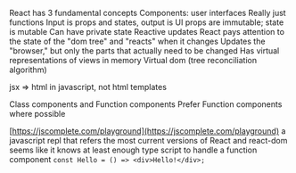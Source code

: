 React has 3 fundamental concepts
	Components: user interfaces
		Really just functions
		Input is props and states, output is UI
			props are immutable; state is mutable
		Can have private state
	Reactive updates
		React pays attention to the state of the "dom tree" and "reacts" when it changes
		Updates the "browser," but only the parts that actually need to be changed
	Has virtual representations of views in memory
		Virtual dom (tree reconciliation algorithm)
		
jsx => html in javascript, not html templates
		
Class components and Function components
	Prefer Function components where possible

[https://jscomplete.com/playground](https://jscomplete.com/playground)
	a javascript repl that refers the most current versions of React and react-dom
	seems like it knows at least enough type script to handle a function component
		`const Hello = () => <div>Hello!</div>;`
		
	
	
